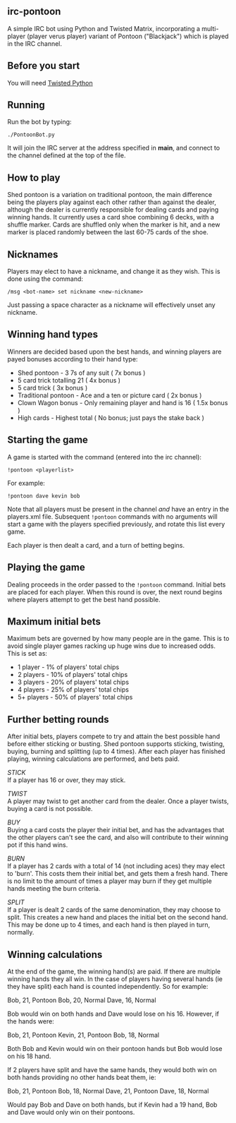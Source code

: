 irc-pontoon
----

A simple IRC bot using Python and Twisted Matrix, incorporating a multi-player (player verus player) variant of Pontoon ("Blackjack") which is played in the IRC channel.

Before you start
----

You will need [Twisted Python](http://twistedmatrix.com)

Running
----

Run the bot by typing:

````
./PontoonBot.py
````

It will join the IRC server at the address specified in __main__, and connect to the channel defined at the top of the file.

How to play
----

Shed pontoon is a variation on traditional pontoon, the main difference being the players play against each other rather than against the dealer, although the dealer is currently responsible for dealing cards and paying winning hands. It currently uses a card shoe combining 6 decks, with a shuffle marker. Cards are shuffled only when the marker is hit, and a new marker is placed randomly between the last 60-75 cards of the shoe.

Nicknames
----

Players may elect to have a nickname, and change it as they wish. This is done using the command:

````
/msg <bot-name> set nickname <new-nickname>
`````

Just passing a space character as a nickname will effectively unset any nickname.

Winning hand types
----

Winners are decided based upon the best hands, and winning players are payed bonuses according to their hand type:

* Shed pontoon - 3 7s of any suit ( 7x bonus )
* 5 card trick totalling 21 ( 4x bonus )
* 5 card trick ( 3x bonus )
* Traditional pontoon - Ace and a ten or picture card ( 2x bonus )
* Clown Wagon bonus - Only remaining player and hand is 16 ( 1.5x bonus )
* High cards - Highest total ( No bonus; just pays the stake back )

Starting the game
----

A game is started with the command (entered into the irc channel):

````
!pontoon <playerlist>
````

For example: 

````
!pontoon dave kevin bob
````

Note that all players must be present in the channel _and_ have an entry in the players.xml file.  Subsequent `!pontoon` commands with no arguments will start a game with the players specified previously, and rotate this list every game.

Each player is then dealt a card, and a turn of betting begins.

Playing the game
----

Dealing proceeds in the order passed to the `!pontoon` command. Initial bets are placed for each player. When this round is over, the next round begins where players attempt to get the best hand possible.

Maximum initial bets
----

Maximum bets are governed by how many people are in the game. This is to avoid single player games racking up huge wins due to increased odds.  This is set as:

* 1 player - 1% of players' total chips
* 2 players - 10% of players' total chips
* 3 players - 20% of players' total chips
* 4 players - 25% of players' total chips
* 5+ players - 50% of players' total chips

Further betting rounds
----

After initial bets, players compete to try and attain the best possible hand before either sticking or busting. Shed pontoon supports sticking, twisting, buying, burning and splitting (up to 4 times). After each player has finished playing, winning calculations are performed, and bets paid.

*STICK*  
If a player has 16 or over, they may stick.

*TWIST*  
A player may twist to get another card from the dealer. Once a player twists, buying a card is not possible.

*BUY*  
Buying a card costs the player their initial bet, and has the advantages that the other players can't see the card, and also will contribute to their winning pot if this hand wins.

*BURN*  
If a player has 2 cards with a total of 14 (not including aces) they may elect to 'burn'. This costs them their initial bet, and gets them a fresh hand. There is no limit to the amount of times a player may burn if they get multiple hands meeting the burn criteria.

*SPLIT*  
If a player is dealt 2 cards of the same denomination, they may choose to split. This creates a new hand and places the initial bet on the second hand. This may be done up to 4 times, and each hand is then played in turn, normally.

Winning calculations
----

At the end of the game, the winning hand(s) are paid. If there are multiple winning hands they all win. In the case of players having several hands (ie they have split) each hand is counted independently. So for example:

Bob, 21, Pontoon
Bob, 20, Normal
Dave, 16, Normal

Bob would win on both hands and Dave would lose on his 16. However, if the hands were:

Bob, 21, Pontoon
Kevin, 21, Pontoon
Bob, 18, Normal

Both Bob and Kevin would win on their pontoon hands but Bob would lose on his 18 hand.

If 2 players have split and have the same hands, they would both win on both hands providing no other hands beat them, ie:

Bob, 21, Pontoon
Bob, 18, Normal
Dave, 21, Pontoon
Dave, 18, Normal

Would pay Bob and Dave on both hands, but if Kevin had a 19 hand, Bob and Dave would only win on their pontoons.
